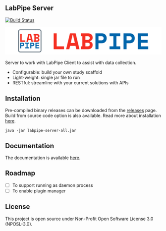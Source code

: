 ## LabPipe Server

[![Build Status](https://travis-ci.com/colin-bz/labpipe-server-public.svg?branch=master)](https://travis-ci.com/colin-bz/labpipe-server-public)

![LabPipe Login](labpipe-logo-light.png)

Server to work with LabPipe Client to assist with data collection.

- Configurable: build your own study scaffold
- Light-weight: single jar file to run
- RESTful: streamline with your current solutions with APIs

## Installation

Pre-compiled binary releases can be downloaded from the [releases](../../releases) page. Build from source code option is also available. Read more about installation [here](../../wiki/Installation).

```
java -jar labpipe-server-all.jar
```

## Documentation
The documentation is available [here](../../wiki).

## Roadmap
- [ ] To support running as daemon process
- [ ] To enable plugin manager

## License
This project is open source under Non-Profit Open Software License 3.0 (NPOSL-3.0).